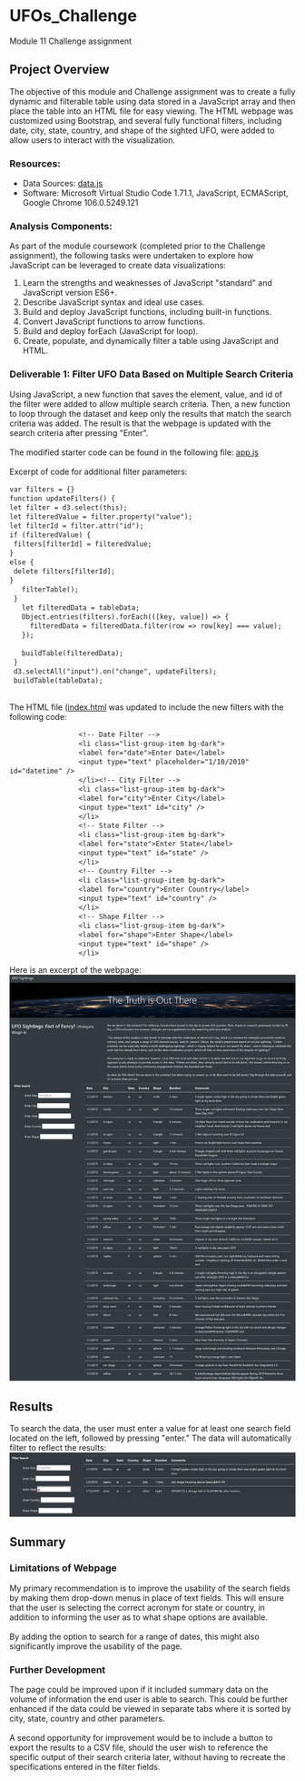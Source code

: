 # UFOs_Challenge
Module 11 Challenge assignment

## Project Overview
The objective of this module and Challenge assignment was to create a fully dynamic and filterable table using data stored in a JavaScript array and then place the table into an HTML file for easy viewing. The HTML webpage was customized using Bootstrap, and several fully functional filters, including date, city, state, country, and shape of the sighted UFO, were added to allow users to interact with the visualization. 
### Resources:
- Data Sources: [data.js](https://github.com/banasibb/UFOs_Challenge/blob/8a40c0a7152cc80807abc826261c301a0427dc4e/static/js/data.js)
- Software: Microsoft Virtual Studio Code 1.71.1, JavaScript, ECMAScript, Google Chrome 106.0.5249.121 
### Analysis Components:
As part of the module coursework (completed prior to the Challenge assignment), the following tasks were undertaken to explore how JavaScript can be leveraged to create data visualizations:
1. Learn the strengths and weaknesses of JavaScript "standard" and JavaScript version ES6+.
2. Describe JavaScript syntax and ideal use cases.
3. Build and deploy JavaScript functions, including built-in functions.
4. Convert JavaScript functions to arrow functions.
5. Build and deploy forEach (JavaScript for loop).
6. Create, populate, and dynamically filter a table using JavaScript and HTML.

### Deliverable 1: Filter UFO Data Based on Multiple Search Criteria
Using JavaScript, a new function that saves the element, value, and id of the filter were added to allow multiple search criteria. Then, a new function to loop through the dataset and keep only the results that match the search criteria was added. The result is that the webpage is updated with the search criteria after pressing "Enter".<br />
<br />The modified starter code can be found in the following file: [app.js](https://github.com/banasibb/UFOs_Challenge/blob/8a40c0a7152cc80807abc826261c301a0427dc4e/static/js/app.js)<br />
<br />Excerpt of code for additional filter parameters:
 ```
var filters = {}
function updateFilters() {
let filter = d3.select(this);
let filteredValue = filter.property("value");
let filterId = filter.attr("id");
 if (filteredValue) {
  filters[filterId] = filteredValue;
 }
 else {
  delete filters[filterId];
 }
    filterTable();
  }
    let filteredData = tableData;
    Object.entries(filters).forEach(([key, value]) => {
      filteredData = filteredData.filter(row => row[key] === value);
    });

    buildTable(filteredData);
  }
  d3.selectAll("input").on("change", updateFilters);
  buildTable(tableData);
  ```
<br />The HTML file ([index.html](https://github.com/banasibb/UFOs_Challenge/blob/9e1e3a2e5986da6396f3778e327877c73c2dfa95/index.html) was updated to include the new filters with the following code: <br />
 ```
                  <!-- Date Filter -->
                  <li class="list-group-item bg-dark">
                  <label for="date">Enter Date</label>
                  <input type="text" placeholder="1/10/2010" id="datetime" />
                  </li><!-- City Filter -->
                  <li class="list-group-item bg-dark">
                  <label for="city">Enter City</label>
                  <input type="text" id="city" />
                  </li>
                  <!-- State Filter -->
                  <li class="list-group-item bg-dark">
                  <label for="state">Enter State</label>
                  <input type="text" id="state" />
                  </li>
                  <!-- Country Filter -->
                  <li class="list-group-item bg-dark">
                  <label for="country">Enter Country</label>
                  <input type="text" id="country" />
                  </li>
                  <!-- Shape Filter -->
                  <li class="list-group-item bg-dark">
                  <label for="shape">Enter Shape</label>
                  <input type="text" id="shape" />
                  </li>
  ```
Here is an excerpt of the webpage:<br />
![excerpt_page](https://github.com/banasibb/UFOs_Challenge/blob/588341bed3f1266264887c8013396da308131160/Resources/excerpted_page.png)
## Results
To search the data, the user must enter a value for at least one search field located on the left, followed by pressing "enter." The data will automatically filter to reflect the results:
![filtered_data](https://github.com/banasibb/UFOs_Challenge/blob/31c9fdafbdf527e69e22dfb1c36e0ab342f66c11/Resources/filtered%20search.png)
## Summary
### Limitations of Webpage
My primary recommendation is to improve the usability of the search fields by making them drop-down menus in place of text fields. This will ensure that the user is selecting the correct acronym for state or country, in addition to informing the user as to what shape options are available. <br />
<br /> By adding the option to search for a range of dates, this might also significantly improve the usability of the page.
### Further Development
The page could be improved upon if it included summary data on the volume of information the end user is able to search. This could be further enhanced if the data could be viewed in separate tabs where it is sorted by city, state, country and other parameters.<br />
<br /> A second opportunity for improvement would be to include a button to export the results to a CSV file, should the user wish to reference the specific output of their search criteria later, without having to recreate the specifications entered in the filter fields. 
